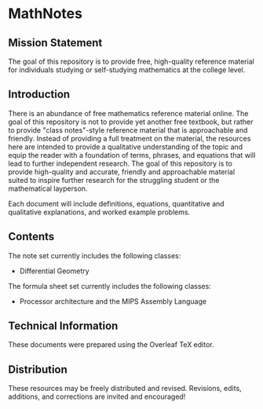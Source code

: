 # MathNotes

## Mission Statement

The goal of this repository is to provide free, high-quality reference material for individuals studying or self-studying mathematics at the college level.

## Introduction

There is an abundance of free mathematics reference material online. The goal of this repository is not to provide yet another free textbook, but rather to provide "class notes"-style reference material that is approachable and friendly. Instead of providing a full treatment on the material, the resources here are intended to provide a qualitative understanding of the topic and equip the reader with a foundation of terms, phrases, and equations that will lead to further independent research. The goal of this repository is to provide high-quality and accurate, friendly and approachable material suited to inspire further research for the struggling student or the mathematical layperson.

Each document will include definitions, equations, quantitative and qualitative explanations, and worked example problems. 

## Contents

The note set currently includes the following classes:

- Differential Geometry

The formula sheet set currently includes the following classes:

- Processor architecture and the MIPS Assembly Language

## Technical Information

These documents were prepared using the Overleaf TeX editor.

## Distribution

These resources may be freely distributed and revised. Revisions, edits, additions, and corrections are invited and encouraged! 
